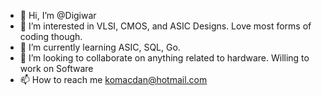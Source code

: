 - 👋 Hi, I’m @Digiwar
- 👀 I’m interested in VLSI, CMOS, and ASIC Designs. Love most forms of coding though.
- 🌱 I’m currently learning ASIC, SQL, Go.
- 💞️ I’m looking to collaborate on anything related to hardware. Willing to work on Software 
- 📫 How to reach me komacdan@hotmail.com

<!---
Digiwar/Digiwar is a ✨ special ✨ repository because its `README.md` (this file) appears on your GitHub profile.
You can click the Preview link to take a look at your changes.
--->

